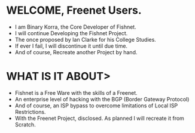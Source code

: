 # WELCOME, Freenet Users.

* I am Binary Korra, the Core Developer of Fishnet.
* I will continue Developing the Fishnet Project.
* The once proposed by Ian Clarke for his College Studies.
* If ever I fail, I will discontinue it until due time.
* And of course, Recreate another Project by hand.

# WHAT IS IT ABOUT>

* Fishnet is a Free Ware with the skills of a Freenet.
* An enterprise level of hacking with the BGP (Border Gateway Protocol)
* And of course, an ISP bypass to overcome limitations of Local ISP Restrictions.
* With the Freenet Project, disclosed. As planned I will recreate it from Scratch.
